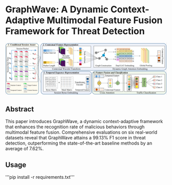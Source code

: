 # GraphWave: A Dynamic Context-Adaptive Multimodal Feature Fusion Framework for Threat Detection
![image](https://github.com/graphwave/graphwave/blob/main/fig/framework.png)

## Abstract
This paper introduces GraphWave, a dynamic context-adaptive framework that enhances the recognition rate of malicious behaviors through multimodal feature fusion. Comprehensive evaluations on six real-world datasets reveal that GraphWave attains a 99.13% F1 score in threat detection, outperforming the state-of-the-art baseline methods by an average of 7.62%.

## Usage
'''pip install -r requirements.txt'''
